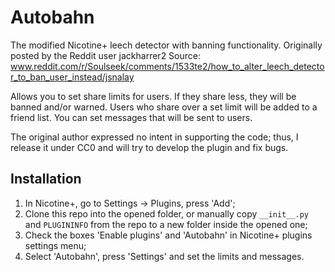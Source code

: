 # Autobahn
The modified Nicotine+ leech detector with banning functionality. Originally posted by the Reddit user jackharrer2
Source: www.reddit.com/r/Soulseek/comments/1533te2/how_to_alter_leech_detector_to_ban_user_instead/jsnalay

Allows you to set share limits for users. If they share less, they will be banned and/or warned. Users who share over a set limit will be added to a friend list. 
You can set messages that will be sent to users.

The original author expressed no intent in supporting the code; thus, I release it under CC0 and will try to develop the plugin and fix bugs.

## Installation

1. In Nicotine+, go to Settings -> Plugins, press 'Add';
2. Clone this repo into the opened folder, or manually copy `__init__.py` and `PLUGININFO` from the repo to a new folder inside the opened one;
3. Check the boxes 'Enable plugins' and 'Autobahn' in Nicotine+ plugins settings menu;
4. Select 'Autobahn', press 'Settings' and set the limits and messages.
